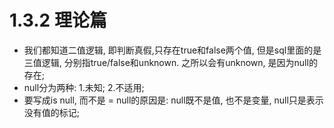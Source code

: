 # 1.3.2 理论篇

* 我们都知道二值逻辑, 即判断真假,只存在true和false两个值, 但是sql里面的是三值逻辑, 分别指true/false和unknown. 之所以会有unknown, 是因为null的存在;
* null分为两种: 1.未知; 2.不适用;
* 要写成is null, 而不是 = null的原因是: null既不是值, 也不是变量, null只是表示没有值的标记;

